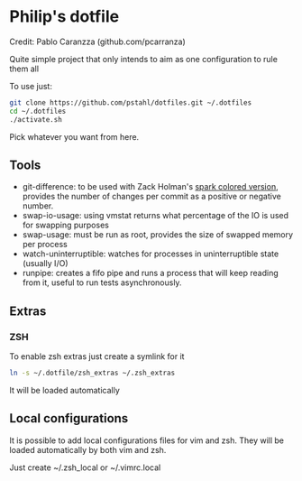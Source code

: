 
# Philip's dotfile

Credit: Pablo Caranzza (github.com/pcarranza)

Quite simple project that only intends to aim as one configuration to rule them all

To use just:

```bash
git clone https://github.com/pstahl/dotfiles.git ~/.dotfiles
cd ~/.dotfiles
./activate.sh
```

Pick whatever you want from here.

## Tools

* git-difference: to be used with Zack Holman's [spark colored version](https://github.com/pcarranza/spark), provides the number of changes per commit as a positive or negative number.
* swap-io-usage: using vmstat returns what percentage of the IO is used for swapping purposes
* swap-usage: must be run as root, provides the size of swapped memory per process
* watch-uninterruptible: watches for processes in uninterruptible state (usually I/O)
* runpipe: creates a fifo pipe and runs a process that will keep reading from it, useful to run tests asynchronously.

## Extras

###  ZSH

To enable zsh extras just create a symlink for it
```bash
ln -s ~/.dotfile/zsh_extras ~/.zsh_extras
```

It will be loaded automatically

## Local configurations

It is possible to add local configurations files for vim and zsh. They will be loaded automatically by both vim and zsh.

Just create ~/.zsh_local or ~/.vimrc.local
